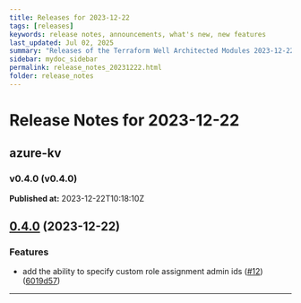 ```yaml
---
title: Releases for 2023-12-22
tags: [releases]
keywords: release notes, announcements, what's new, new features
last_updated: Jul 02, 2025
summary: "Releases of the Terraform Well Architected Modules 2023-12-22"
sidebar: mydoc_sidebar
permalink: release_notes_20231222.html
folder: release_notes
---
```


# Release Notes for 2023-12-22

## azure-kv
### v0.4.0 (v0.4.0)
**Published at:** 2023-12-22T10:18:10Z

## [0.4.0](https://github.com/CloudNationHQ/terraform-azure-kv/compare/v0.3.0...v0.4.0) (2023-12-22)


### Features

* add the ability to specify custom role assignment admin ids ([#12](https://github.com/CloudNationHQ/terraform-azure-kv/issues/12)) ([6019d57](https://github.com/CloudNationHQ/terraform-azure-kv/commit/6019d57c2275c4a92160d31b49368078817a84fa))

---

